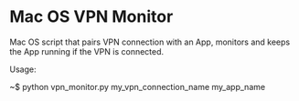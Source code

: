 # Mac OS VPN Monitor
Mac OS script that pairs VPN connection with an App, monitors and keeps the App running if the VPN is connected.

Usage:

~$ python vpn_monitor.py my_vpn_connection_name my_app_name
